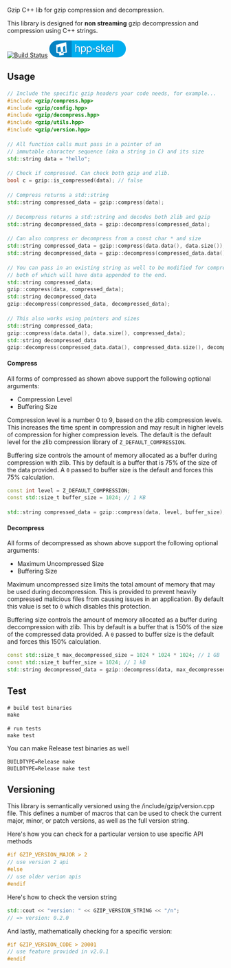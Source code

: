 Gzip C++ lib for gzip compression and decompression.

This library is designed for **non streaming** gzip decompression and compression using C++ strings.

[![Build Status](https://travis-ci.com/mapbox/gzip-hpp.svg?branch=master)](https://travis-ci.com/mapbox/gzip-hpp)
[![hpp-skel badge](https://raw.githubusercontent.com/mapbox/cpp/master/assets/hpp-skel-badge_blue.svg)](https://github.com/mapbox/hpp-skel)

## Usage
```c++
// Include the specific gzip headers your code needs, for example...
#include <gzip/compress.hpp>
#include <gzip/config.hpp>
#include <gzip/decompress.hpp>
#include <gzip/utils.hpp>
#include <gzip/version.hpp>

// All function calls must pass in a pointer of an 
// immutable character sequence (aka a string in C) and its size
std::string data = "hello";

// Check if compressed. Can check both gzip and zlib.
bool c = gzip::is_compressed(data); // false

// Compress returns a std::string
std::string compressed_data = gzip::compress(data);

// Decompress returns a std::string and decodes both zlib and gzip
std::string decompressed_data = gzip::decompress(compressed_data);

// Can also compress or decompress from a const char * and size
std::string compressed_data = gzip::compress(data.data(), data.size());
std::string decompressed_data = gzip::decompress(compressed_data.data(), data.size());

// You can pass in an existing string as well to be modified for compression or decompression
// both of which will have data appended to the end.
std::string compressed_data;
gzip::compress(data, compressed_data);
std::string decompressed_data
gzip::decompress(compressed_data, decompressed_data);

// This also works using pointers and sizes
std::string compressed_data;
gzip::compress(data.data(), data.size(), compressed_data);
std::string decompressed_data
gzip::decompress(compressed_data.data(), compressed_data.size(), decompressed_data);
```
#### Compress

All forms of compressed as shown above support the following optional arguments:
 * Compression Level
 * Buffering Size

Compression level is a number 0 to 9, based on the zlib compression levels. This increases the time spent in compression
and may result in higher levels of compression for higher compression levels. The default is the default level for the
zlib compression library of `Z_DEFAULT_COMPRESSION`.

Buffering size controls the amount of memory allocated as a buffer during compression with zlib. This by default is a buffer
that is 75% of the size of the data provided. A `0` passed to buffer size is the default and forces this 75% calculation.

```c++
const int level = Z_DEFAULT_COMPRESSION;
const std::size_t buffer_size = 1024; // 1 KB

std::string compressed_data = gzip::compress(data, level, buffer_size);
```

#### Decompress

All forms of decompressed as shown above support the following optional arguments:
 * Maximum Uncompressed Size
 * Buffering Size

Maximum uncompressed size limits the total amount of memory that may be used during decompression. This is provided to prevent heavily
compressed malicious files from causing issues in an application. By default this value is set to `0` which disables this protection.

Buffering size controls the amount of memory allocated as a buffer during deccompression with zlib. This by default is a buffer
that is 150% of the size of the compressed data provided. A `0` passed to buffer size is the default and forces this 150% calculation.

```c++
const std::size_t max_decompressed_size = 1024 * 1024 * 1024; // 1 GB
const std::size_t buffer_size = 1024; // 1 kB
std::string decompressed_data = gzip::decompress(data, max_decompressed_size, buffer_size);
```

## Test

```shell
# build test binaries
make

# run tests
make test
```

You can make Release test binaries as well
```shell
BUILDTYPE=Release make
BUILDTYPE=Release make test
```

## Versioning

This library is semantically versioned using the /include/gzip/version.cpp file. This defines a number of macros that can be used to check the current major, minor, or patch versions, as well as the full version string.

Here's how you can check for a particular version to use specific API methods
```c++
#if GZIP_VERSION_MAJOR > 2
// use version 2 api
#else
// use older verion apis
#endif
```

Here's how to check the version string
```c++
std::cout << "version: " << GZIP_VERSION_STRING << "/n";
// => version: 0.2.0
```

And lastly, mathematically checking for a specific version:
```c++
#if GZIP_VERSION_CODE > 20001
// use feature provided in v2.0.1
#endif
```
